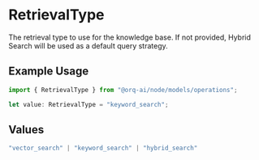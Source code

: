 # RetrievalType

The retrieval type to use for the knowledge base. If not provided, Hybrid Search will be used as a default query strategy.

## Example Usage

```typescript
import { RetrievalType } from "@orq-ai/node/models/operations";

let value: RetrievalType = "keyword_search";
```

## Values

```typescript
"vector_search" | "keyword_search" | "hybrid_search"
```